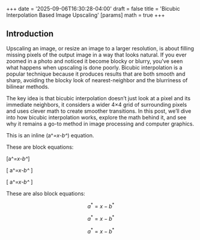 +++
date = '2025-09-06T16:30:28-04:00'
draft = false
title = 'Bicubic Interpolation Based Image Upscaling'
[params]
    math = true
+++
## Introduction
Upscaling an image, or resize an image to a larger resolution, is about filling missing pixels of the output image in a way that looks natural. If you ever zoomed in a photo and noticed it become blocky or blurry, you've seen what happens when upscaling is done poorly. Bicubic interpolation is a popular technique because it produces results that are both smooth and sharp, avoiding the blocky look of nearest-neighbor and the blurriness of bilinear methods.

The key idea is that bicubic interpolation doesn’t just look at a pixel and its immediate neighbors, it considers a wider 4×4 grid of surrounding pixels and uses clever math to create smoother transitions. In this post, we’ll dive into how bicubic interpolation works, explore the math behind it, and see why it remains a go-to method in image processing and computer graphics.

This is an inline \(a^*=x-b^*\) equation.

These are block equations:

\[a^*=x-b^*\]

\[ a^*=x-b^* \]

\[
a^*=x-b^*
\]

These are also block equations:

$$a^*=x-b^*$$

$$ a^*=x-b^* $$

$$
a^*=x-b^*
$$
